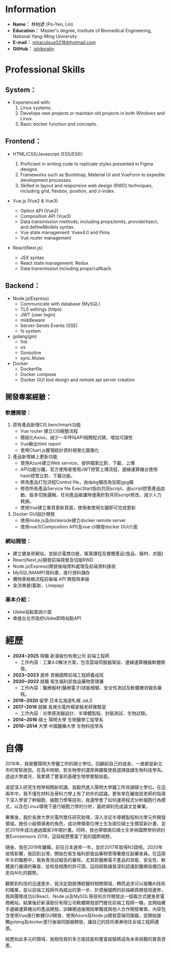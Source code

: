 # Information

- **Name：** 林柏諺 (Po-Yen, Lin)
- **Education：** Master's degree, Institute of Biomedical Engineering, National Yang-Ming University
- **E-mail：** miraculous0218@hotmail.com
- **GitHub：** [ishitoralin](https://github.com/ishitoralin)

# Professional Skills

## System：
  - Experienced with:
    1. Linux systems.
    2. Develope new projects or maintain old projects in both Windows and Linux.
    3. Basic docker function and concepts.

## Frontend：

- HTML/CSS/Javascript (ES5/ES6):
    1. Proficient in writing code to replicate styles presented in Figma designs.
    2. Frameworks such as Bootstrap, Material UI and VueForm to expedite development processes.
    3. Skilled in layout and responsive web design (RWD) techniques, including grid, flexbox, position, and z-index.

- Vue.js (Vue2 & Vue3)
  - Option API (Vue2)
  - Composition API (Vue3)
  - Data transmission methods, including props/emits, provide/inject, and defineModels syntax.
  - Vue state management: Vuex4.0 and Pinia
  - Vue router management

- React(Next.js)
  - JSX syntax 
  - React state management: Redux
  - Data transmission including props/callback.
  
## Backend：
- Node.js(Express)
  - Communicate with database (MySQL)
  - TLS settings (https)
  - JWT (user login)
  - middleware
  - Server-Sends Events (SSE)
  - fs system
- golang(gin)
    - fmt
    - os
    - Goroutine
    - sync.Mutex
- Docker
  - Dockerfile
  - Docker compose
  - Docker GUI tool design and remote api server creation


## 開發專案經驗：
### 軟體開發：

  1. 原有產品新增CIS benchmark功能
     -  Vue router 建立CIS檢驗流程
     -  模組化Axios，減少一半呼叫API相關程式碼，增加可讀性
     -  Vue輸出html report
     -  使用Chart.js實現統計資料視覺化圖像化
  2. 產品新增線上更新功能
     -  使用Azure建立Web service，提供檔案比對、下載、上傳
     -  API功能分離，官方使用者使用JWT控管上傳流程，邊緣運算機台使用hash控管比對、下載功能。
     -  修改產品打包流程Control file，由dpkg檔改為加密gpg檔
     -  修改所有產品Service file ExecStart指向共同script，由script控管產品啟動、版本切換邏輯，任何產品維護時僅需針對共同script修改，減少人力耗損。
     -  使用Vue建立單頁更新頁面，使用者使用左鍵即可完成更新
  3. Docker GUI設計開發
     - 使用node.js及dockerode建立docker remote server
     - 使用vue3(Composition API)及vue cli開發docker GUI介面

### 網站開發：
- 建立健身房網站，並結合電商功能，販賣課程及實體產品(食品、器材、衣服)
- React(Next.js)開發前端視覺及切版RWD
- Node.js(Express)開發後端資料處理及前端資料接收
- MySQL(MAMP)資料庫，進行資料儲存
- 購物車結帳流程前後端 API 開發與串接
- 金流串接(藍新、Linepay)

### 基本介紹：
- Ubike站點查詢介面
- 串接台北市政府Ubike即時站點API

# 經歷

- **2024~2025** 現職 新漢股份有限公司 前端工程師
  - 工作內容：工業4.0解決方案，包含雲端伺服器架設、邊緣運算機器軟體開發。
- **2023~2023** 進修 資展國際前端工程師養成班
- **2020~2022** 就職 衛生福利部食品藥物管理署
  - 工作內容：醫療器材(醫療電子)效能檢驗、安全性測試及軟體確效報告審核。
- **2019~2020** 留學 日本北海道札幌 JaLS
- **2017~2019** 就職 長庚光電所楊家銘老師實驗室
  - 工作內容：光學感測器設計、半導體製程、封裝測試、生物試驗。
- **2014~2016** 碩士 陽明大學 生物醫學工程學系
- **2010~2014** 大學 中國醫藥大學 生物科技學系


# 自傳

2016年，我榮獲陽明大學醫工所的碩士學位。回顧起自己的成長，一直都是新北市的常駐居民。在高中時期，對生物學的濃厚興趣驅使我選擇就讀生物科技學系。透過大學歲月，我累積了豐富的基礎生物學實驗技能。

渴望深入研究生物學相關新知識，我毅然進入陽明大學醫工所攻讀碩士學位。在這兩年中，我不僅在材料及骨科力學上有了初步的認識，更有幸在羅俊民老師的指導下深入學習了幹細胞、細胞力學等技術。我還學會了如何運用程式分析細胞行為模式，以及在Linux環境下進行細胞力學的分析，最終順利完成論文並畢業。

畢業後，我於長庚大學光電所擔任研究助理，深入涉足半導體製程和光學元件開發領域。擔任小組領導者的角色，成功帶領兩位博士生及兩位碩士生撰寫新計畫，並於2019年成功通過國家3年期計畫。同時，我也帶領兩位碩士生參與國際學術研討會Eurosensors 2018，這段經歷豐富了我的國際視野。

隨後，我在2019年離職，前往日本進修一年，並於2017年取得N3證照。2020年疫情影響，我回到台灣，開始在衛生福利部食品藥物管理署擔任副審查員。在這兩年半的職務中，我負責測試報告的審核，尤其對醫療電子產品的效能、安全性、軟體進行嚴謹的審查，並核發相應的許可證。這段經驗讓我深刻認識到醫療設備日益走向AI化的趨勢。

觀察到科技的迅速進步，我決定跳脫傳統醫材相關領域，轉而追求可以接觸AI技術的職業，並以前端工程師作為踏出的第一步。於資展國際的前端網頁開發班進修，我與團隊成功以React、Node.js及MySQL等技術合作開發出一個複合式健身房電商網站。結業後於新漢股份有限公司軟體開發部門擔任前端工程師一職，並開始著手邊緣運算機台的產品開發。訓練期過後開始單獨或與他人合作開發專案，內容包含使用Vue進行軟體GUI開發，使用Azure及Node.js開發雲端伺服器，並開始接觸golang及docker進行後端伺服器開發，讓自己的技術漸漸地往全端工程師邁進。

經歷如此多元的領域，我相信我的多方面技能和豐富經驗將成為未來挑戰的寶貴資產。
